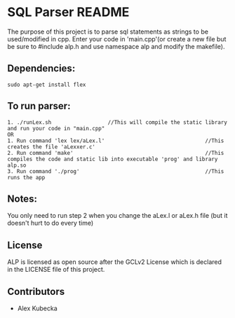 # SQL Parser README

The purpose of this project is to parse sql statements as strings to be used/modified in cpp.
Enter your code in 'main.cpp'(or create a new file but be sure to #include alp.h and use namespace alp and modify the makefile).

## Dependencies:
    sudo apt-get install flex

## To run parser:
    1. ./runLex.sh                  //This will compile the static library and run your code in "main.cpp"
    OR
    1. Run command 'lex lex/aLex.l'                                //This creates the file 'aLexxer.c'
    2. Run command 'make'                                          //This compiles the code and static lib into executable 'prog' and library alp.so
    3. Run command './prog'                                        //This runs the app

## Notes:
You only need to run step 2 when you change the aLex.l or aLex.h file (but it doesn't hurt to do every time)
    
## License

ALP is licensed as open source after the GCLv2 License which is declared in the LICENSE file of this project.

## Contributors

* Alex Kubecka
